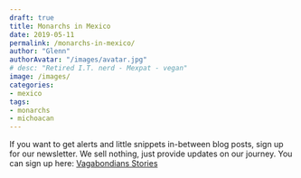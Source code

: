 ```yaml
---
draft: true
title: Monarchs in Mexico
date: 2019-05-11
permalink: /monarchs-in-mexico/
author: "Glenn"
authorAvatar: "/images/avatar.jpg"
# desc: "Retired I.T. nerd - Mexpat - vegan"
image: /images/
categories: 
- mexico
tags: 
- monarchs
- michoacan
---
```




If you want to get alerts and little snippets in-between blog posts, sign up for our newsletter. We sell nothing, just provide updates on our journey. You can sign up here: [Vagabondians Stories](https://vagabondians.substack.com/)